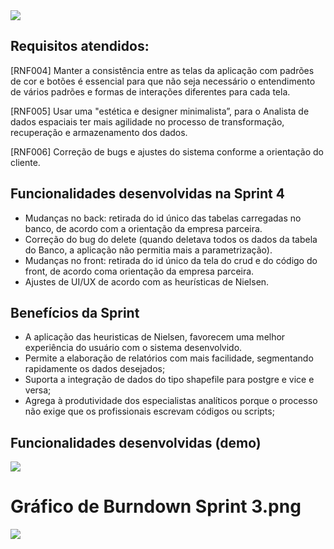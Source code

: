 
<img src="https://github.com/marciosousa4/GEOFPI---Projeto-Integrador/blob/master/Loading%20images/Card%20Sprint%204.png?raw=true"/>

## Requisitos atendidos:

[RNF004] Manter a consistência entre as telas da aplicação com padrões de cor e botões é essencial para que não seja necessário o entendimento de vários padrões e formas de interações diferentes para cada tela.

[RNF005] Usar uma "estética e designer minimalista”, para o Analista de dados espaciais ter mais agilidade no processo de transformação, recuperação e armazenamento dos dados.

[RNF006] Correção de bugs e ajustes do sistema conforme a orientação do cliente.

## Funcionalidades desenvolvidas na Sprint 4

* Mudanças no back: retirada do id único das tabelas carregadas no banco, de acordo com a orientação da empresa parceira. 
* Correção do bug do delete (quando deletava todos os dados da tabela do Banco, a aplicação não permitia mais a parametrização).
* Mudanças no front: retirada do id único da tela do crud e do código do front, de acordo coma orientação da empresa parceira. 
* Ajustes de UI/UX de acordo com as heurísticas de Nielsen.

## Benefícios da Sprint
* A aplicação das heuristicas de Nielsen, favorecem uma melhor experiência do usuário com o sistema desenvolvido.
* Permite a elaboração de relatórios com mais facilidade, segmentando rapidamente os dados desejados;
* Suporta a integração de dados do tipo shapefile para postgre e vice e versa;
* Agrega à produtividade dos especialistas analíticos porque o processo não exige que os profissionais escrevam códigos ou scripts;

## Funcionalidades desenvolvidas (demo)

<img src="https://raw.githubusercontent.com/marciosousa4/GEOFPI---Projeto-Integrador/master/Loading%20images/GEOFPI(sprint%204).gif"/>

# Gráfico de Burndown Sprint 3.png
<img src="https://raw.githubusercontent.com/marciosousa4/GEOFPI---Projeto-Integrador/master/Loading%20images/Burndown%20sprint%204.png"/>





